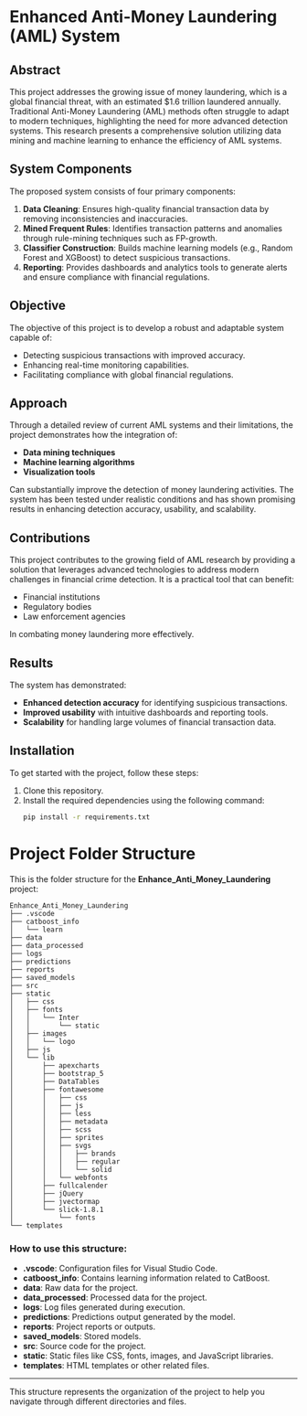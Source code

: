 # Enhanced Anti-Money Laundering (AML) System

## Abstract
This project addresses the growing issue of money laundering, which is a global financial threat, with an estimated $1.6 trillion laundered annually. Traditional Anti-Money Laundering (AML) methods often struggle to adapt to modern techniques, highlighting the need for more advanced detection systems. This research presents a comprehensive solution utilizing data mining and machine learning to enhance the efficiency of AML systems.

## System Components
The proposed system consists of four primary components:

1. **Data Cleaning**: Ensures high-quality financial transaction data by removing inconsistencies and inaccuracies.
2. **Mined Frequent Rules**: Identifies transaction patterns and anomalies through rule-mining techniques such as FP-growth.
3. **Classifier Construction**: Builds machine learning models (e.g., Random Forest and XGBoost) to detect suspicious transactions.
4. **Reporting**: Provides dashboards and analytics tools to generate alerts and ensure compliance with financial regulations.

## Objective
The objective of this project is to develop a robust and adaptable system capable of:
- Detecting suspicious transactions with improved accuracy.
- Enhancing real-time monitoring capabilities.
- Facilitating compliance with global financial regulations.

## Approach
Through a detailed review of current AML systems and their limitations, the project demonstrates how the integration of:
- **Data mining techniques**
- **Machine learning algorithms**
- **Visualization tools**

Can substantially improve the detection of money laundering activities. The system has been tested under realistic conditions and has shown promising results in enhancing detection accuracy, usability, and scalability.

## Contributions
This project contributes to the growing field of AML research by providing a solution that leverages advanced technologies to address modern challenges in financial crime detection. It is a practical tool that can benefit:
- Financial institutions
- Regulatory bodies
- Law enforcement agencies

In combating money laundering more effectively.

## Results
The system has demonstrated:
- **Enhanced detection accuracy** for identifying suspicious transactions.
- **Improved usability** with intuitive dashboards and reporting tools.
- **Scalability** for handling large volumes of financial transaction data.

## Installation
To get started with the project, follow these steps:

1. Clone this repository.
2. Install the required dependencies using the following command:
   ```bash
   pip install -r requirements.txt

# Project Folder Structure

This is the folder structure for the **Enhance_Anti_Money_Laundering** project:
```
Enhance_Anti_Money_Laundering
├── .vscode
├── catboost_info
│   └── learn
├── data
├── data_processed
├── logs
├── predictions
├── reports
├── saved_models
├── src
├── static
│   ├── css
│   ├── fonts
│   │   └── Inter
│   │       └── static
│   ├── images
│   │   └── logo
│   ├── js
│   └── lib
│       ├── apexcharts
│       ├── bootstrap_5
│       ├── DataTables
│       ├── fontawesome
│       │   ├── css
│       │   ├── js
│       │   ├── less
│       │   ├── metadata
│       │   ├── scss
│       │   ├── sprites
│       │   ├── svgs
│       │   │   ├── brands
│       │   │   ├── regular
│       │   │   └── solid
│       │   └── webfonts
│       ├── fullcalender
│       ├── jQuery
│       ├── jvectormap
│       └── slick-1.8.1
│           └── fonts
└── templates
```

### How to use this structure:
- **.vscode**: Configuration files for Visual Studio Code.
- **catboost_info**: Contains learning information related to CatBoost.
- **data**: Raw data for the project.
- **data_processed**: Processed data for the project.
- **logs**: Log files generated during execution.
- **predictions**: Predictions output generated by the model.
- **reports**: Project reports or outputs.
- **saved_models**: Stored models.
- **src**: Source code for the project.
- **static**: Static files like CSS, fonts, images, and JavaScript libraries.
- **templates**: HTML templates or other related files.

---

This structure represents the organization of the project to help you navigate through different directories and files.

